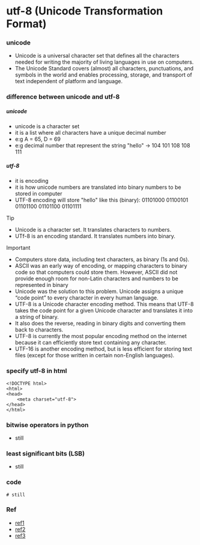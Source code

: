 # utf-8 (Unicode Transformation Format)
### unicode
- Unicode is a universal character set that defines all the characters needed for writing the majority of living languages in use on computers.
- The Unicode Standard covers (almost) all characters, punctuations, and symbols in the world and enables processing, storage, and transport of text independent of platform and language.
### difference between unicode and utf-8
##### unicode
- unicode is a character set
- it is a list where all characters have a unique decimal number
- e:g A = 65, D = 69
- e:g decimal number that represent the string "hello" -> 104 101 108 108 111
##### utf-8
- it is encoding
- it is how unicode numbers are translated into binary numbers to be stored in computer
- UTF-8 encoding will store "hello" like this (binary): 01101000 01100101 01101100 01101100  01101111

> [!TIP]
> - Unicode is a character set. It translates characters to numbers.
> - UTf-8 is an encoding standard. It translates numbers into binary.

>[!IMPORTANT]
> - Computers store data, including text characters, as binary (1s and 0s).
> - ASCII was an early way of encoding, or mapping characters to binary code so that computers could store them. However, ASCII did not provide enough room for non-Latin characters and numbers to be represented in binary
> - Unicode was the solution to this problem. Unicode assigns a unique “code point” to every character in every human language.
> - UTF-8 is a Unicode character encoding method. This means that UTF-8 takes the code point for a given Unicode character and translates it into a string of binary.
> - It also does the reverse, reading in binary digits and converting them back to characters.
> - UTF-8 is currently the most popular encoding method on the internet because it can efficiently store text containing any character.
> - UTF-16 is another encoding method, but is less efficient for storing text files (except for those written in certain non-English languages).

### specify utf-8 in html
```
<!DOCTYPE html>
<html>
<head>
    <meta charset="utf-8">
</head>
</html>
```
### bitwise operators in python
- still
### least significant bits (LSB)
- still
### code
```
# still
```
### Ref
- [ref1](https://blog.hubspot.com/website/what-is-utf-8)
- [ref2](https://www.joelonsoftware.com/2003/10/08/the-absolute-minimum-every-software-developer-absolutely-positively-must-know-about-unicode-and-character-sets-no-excuses/)
- [ref3](https://www.youtube.com/watch?v=MijmeoH9LT4&list=PPSV)
